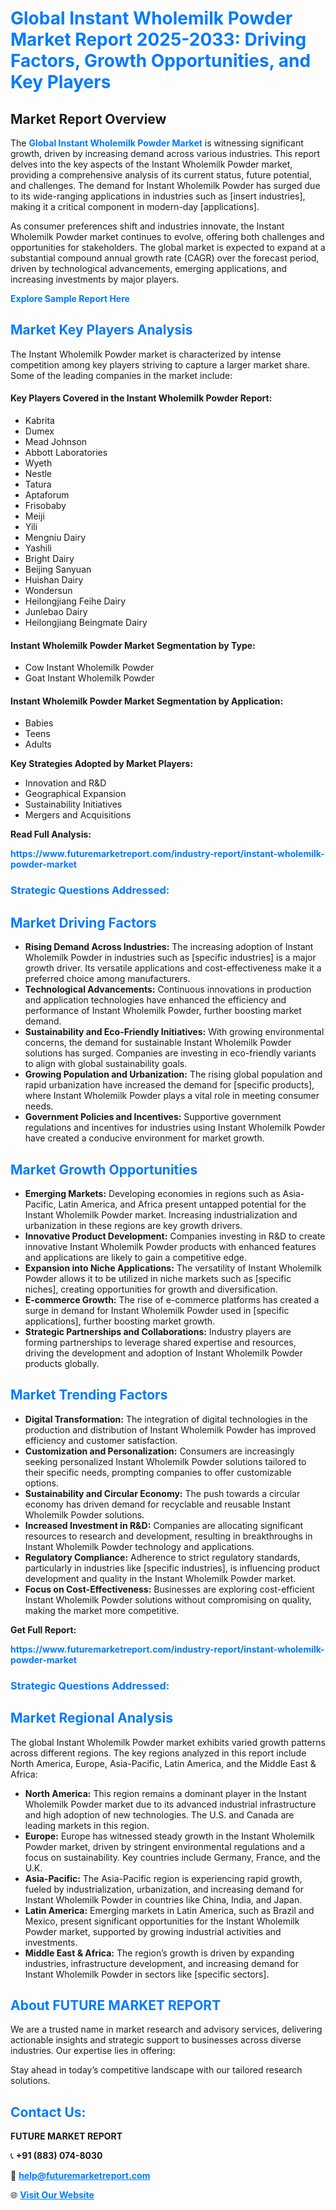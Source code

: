 <h1 style="color: #007BFF;">Global Instant Wholemilk Powder Market Report 2025-2033: Driving Factors, Growth Opportunities, and Key Players</h1>

<section id="overview">
<h2>Market Report Overview</h2>
<p>The <a href="https://www.futuremarketreport.com/industry-report/instant-wholemilk-powder-market" style="color: #007BFF; text-decoration: none;"><strong>Global Instant Wholemilk Powder Market</strong></a> is witnessing significant growth, driven by increasing demand across various industries. This report delves into the key aspects of the Instant Wholemilk Powder market, providing a comprehensive analysis of its current status, future potential, and challenges. The demand for Instant Wholemilk Powder has surged due to its wide-ranging applications in industries such as [insert industries], making it a critical component in modern-day [applications].</p>
<p>As consumer preferences shift and industries innovate, the Instant Wholemilk Powder market continues to evolve, offering both challenges and opportunities for stakeholders. The global market is expected to expand at a substantial compound annual growth rate (CAGR) over the forecast period, driven by technological advancements, emerging applications, and increasing investments by major players.</p>
</section>

<section id="overview">
<p><a href="https://www.futuremarketreport.com/request-sample/reportId=87057" style="color: #007BFF; text-decoration: none;"><strong>Explore Sample Report Here</strong></a></p>
</section>

<section id="key-players">
<h2 style="color: #007BFF;">Market Key Players Analysis</h2>
<p>The Instant Wholemilk Powder market is characterized by intense competition among key players striving to capture a larger market share. Some of the leading companies in the market include:</p>
<h4>Key Players Covered in the Instant Wholemilk Powder Report:</h4>
<ul><li>Kabrita</li><li>Dumex</li><li>Mead Johnson</li><li>Abbott Laboratories</li><li>Wyeth</li><li>Nestle</li><li>Tatura</li><li>Aptaforum</li><li>Frisobaby</li><li>Meiji</li><li>Yili</li><li>Mengniu Dairy</li><li>Yashili</li><li>Bright Dairy</li><li>Beijing Sanyuan</li><li>Huishan Dairy</li><li>Wondersun</li><li>Heilongjiang Feihe Dairy</li><li>Junlebao Dairy</li><li>Heilongjiang Beingmate Dairy</li></ul>
<h4>Instant Wholemilk Powder Market Segmentation by Type:</h4>
<ul><li>Cow Instant Wholemilk Powder</li><li>Goat Instant Wholemilk Powder</li></ul>

<h4>Instant Wholemilk Powder Market Segmentation by Application:</h4>
<ul><li>Babies</li><li>Teens</li><li>Adults</li></ul>
<p><strong>Key Strategies Adopted by Market Players:</strong></p>
<ul>
<li>Innovation and R&D</li>
<li>Geographical Expansion</li>
<li>Sustainability Initiatives</li>
<li>Mergers and Acquisitions</li>
</ul>
</section>

<section>
<p><strong>Read Full Analysis: </strong></p><a href="https://www.futuremarketreport.com/industry-report/instant-wholemilk-powder-market" style="color: #007BFF; text-decoration: none;"><strong>https://www.futuremarketreport.com/industry-report/instant-wholemilk-powder-market</strong></a>
<h3 style="color: #007BFF;">Strategic Questions Addressed:</h3>
</section>

<section id="driving-factors">
<h2 style="color: #007BFF;">Market Driving Factors</h2>
<ul>
<li><strong>Rising Demand Across Industries:</strong> The increasing adoption of Instant Wholemilk Powder in industries such as [specific industries] is a major growth driver. Its versatile applications and cost-effectiveness make it a preferred choice among manufacturers.</li>
<li><strong>Technological Advancements:</strong> Continuous innovations in production and application technologies have enhanced the efficiency and performance of Instant Wholemilk Powder, further boosting market demand.</li>
<li><strong>Sustainability and Eco-Friendly Initiatives:</strong> With growing environmental concerns, the demand for sustainable Instant Wholemilk Powder solutions has surged. Companies are investing in eco-friendly variants to align with global sustainability goals.</li>
<li><strong>Growing Population and Urbanization:</strong> The rising global population and rapid urbanization have increased the demand for [specific products], where Instant Wholemilk Powder plays a vital role in meeting consumer needs.</li>
<li><strong>Government Policies and Incentives:</strong> Supportive government regulations and incentives for industries using Instant Wholemilk Powder have created a conducive environment for market growth.</li>
</ul>
</section>

<section id="growth-opportunities">
<h2 style="color: #007BFF;">Market Growth Opportunities</h2>
<ul>
<li><strong>Emerging Markets:</strong> Developing economies in regions such as Asia-Pacific, Latin America, and Africa present untapped potential for the Instant Wholemilk Powder market. Increasing industrialization and urbanization in these regions are key growth drivers.</li>
<li><strong>Innovative Product Development:</strong> Companies investing in R&D to create innovative Instant Wholemilk Powder products with enhanced features and applications are likely to gain a competitive edge.</li>
<li><strong>Expansion into Niche Applications:</strong> The versatility of Instant Wholemilk Powder allows it to be utilized in niche markets such as [specific niches], creating opportunities for growth and diversification.</li>
<li><strong>E-commerce Growth:</strong> The rise of e-commerce platforms has created a surge in demand for Instant Wholemilk Powder used in [specific applications], further boosting market growth.</li>
<li><strong>Strategic Partnerships and Collaborations:</strong> Industry players are forming partnerships to leverage shared expertise and resources, driving the development and adoption of Instant Wholemilk Powder products globally.</li>
</ul>
</section>

<section id="trending-factors">
<h2 style="color: #007BFF;">Market Trending Factors</h2>
<ul>
<li><strong>Digital Transformation:</strong> The integration of digital technologies in the production and distribution of Instant Wholemilk Powder has improved efficiency and customer satisfaction.</li>
<li><strong>Customization and Personalization:</strong> Consumers are increasingly seeking personalized Instant Wholemilk Powder solutions tailored to their specific needs, prompting companies to offer customizable options.</li>
<li><strong>Sustainability and Circular Economy:</strong> The push towards a circular economy has driven demand for recyclable and reusable Instant Wholemilk Powder solutions.</li>
<li><strong>Increased Investment in R&D:</strong> Companies are allocating significant resources to research and development, resulting in breakthroughs in Instant Wholemilk Powder technology and applications.</li>
<li><strong>Regulatory Compliance:</strong> Adherence to strict regulatory standards, particularly in industries like [specific industries], is influencing product development and quality in the Instant Wholemilk Powder market.</li>
<li><strong>Focus on Cost-Effectiveness:</strong> Businesses are exploring cost-efficient Instant Wholemilk Powder solutions without compromising on quality, making the market more competitive.</li>
</ul>
</section>

<section>
<p><strong>Get Full Report: </strong></p><a href="https://www.futuremarketreport.com/industry-report/instant-wholemilk-powder-market" style="color: #007BFF; text-decoration: none;"><strong>https://www.futuremarketreport.com/industry-report/instant-wholemilk-powder-market</strong></a>
<h3 style="color: #007BFF;">Strategic Questions Addressed:</h3>
</section>


<section id="regional-analysis">
<h2 style="color: #007BFF;">Market Regional Analysis</h2>
<p>The global Instant Wholemilk Powder market exhibits varied growth patterns across different regions. The key regions analyzed in this report include North America, Europe, Asia-Pacific, Latin America, and the Middle East & Africa:</p>
<ul>
<li><strong>North America:</strong> This region remains a dominant player in the Instant Wholemilk Powder market due to its advanced industrial infrastructure and high adoption of new technologies. The U.S. and Canada are leading markets in this region.</li>
<li><strong>Europe:</strong> Europe has witnessed steady growth in the Instant Wholemilk Powder market, driven by stringent environmental regulations and a focus on sustainability. Key countries include Germany, France, and the U.K.</li>
<li><strong>Asia-Pacific:</strong> The Asia-Pacific region is experiencing rapid growth, fueled by industrialization, urbanization, and increasing demand for Instant Wholemilk Powder in countries like China, India, and Japan.</li>
<li><strong>Latin America:</strong> Emerging markets in Latin America, such as Brazil and Mexico, present significant opportunities for the Instant Wholemilk Powder market, supported by growing industrial activities and investments.</li>
<li><strong>Middle East & Africa:</strong> The region’s growth is driven by expanding industries, infrastructure development, and increasing demand for Instant Wholemilk Powder in sectors like [specific sectors].</li>
</ul>
</section>

<footer>
<h2 style="color: #007BFF;">About FUTURE MARKET REPORT</h2>
<p>We are a trusted name in market research and advisory services, delivering actionable insights and strategic support to businesses across diverse industries. Our expertise lies in offering:</p>

<p>Stay ahead in today’s competitive landscape with our tailored research solutions.</p>

<h2 style="color: #007BFF;">Contact Us:</h2>
<p><strong>FUTURE MARKET REPORT</strong></p>
<p>📞 <strong>+91 (883) 074-8030</strong></p>
<p>📧 <strong><a href="mailto:help@futuremarketreport.com" style="color: #007BFF;">help@futuremarketreport.com</a></strong></p>
<p>🌐 <strong><a href="https://www.futuremarketreport.com/" style="color: #007BFF;">Visit Our Website</a></strong></p>
</footer>